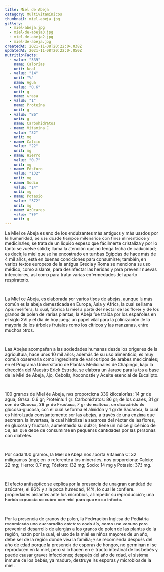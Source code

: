 ```yaml
---
title: Miel de Abeja
category: Multivitamínicos
thumbnail: miel-abeja.jpg
gallery:
  - miel-abeja.jpg
  - miel-de-abeja3.jpg
  - miel-de-abeja2.jpg
  - miel-de-abeja.jpg
createdAt: 2021-11-08T20:22:04.038Z
updatedAt: 2021-11-08T20:22:04.050Z
nutritionFacts:
  - value: "339"
    name: Calorías
    unit: kcal
  - value: "14"
    unit: "%"
    name: Agua
  - value: "0.6"
    unit: g
    name: Grasa
  - value: "1"
    name: Proteína
    unit: g
  - value: "86"
    unit: g
    name: Carbohidratos
  - name: Vitamina C
    value: "32"
    unit: mg
  - name: Calcio
    value: "22"
    unit: mg
  - name: Hierro
    value: "0.7"
    unit: mg
  - name: Fósforo
    value: "132"
    unit: mg
  - name: Sodio
    value: "14"
    unit: mg
  - name: Potasio
    value: "372"
    unit: mg
  - name: Azúcares
    value: "86"
    unit: g
---
```

La Miel de Abeja es uno de los endulzantes más antiguos y más usados por la humanidad; se usa desde tiempos milenarios con fines alimenticios y medicinales; se trata de un líquido espeso que fácilmente cristaliza y por lo tanto se vuelve sólido; llama la atención que no tenga fecha de caducidad; es decir, la miel que se ha encontrado en tumbas Egipcias de hace más de 4 mil años, está en buenas condiciones para consumirse; también, en varios textos europeos de la antigua Grecia y Roma se menciona su uso médico, como aislante, para desinfectar las heridas y para prevenir nuevas infecciones, así como para tratar varias enfermedades del aparto respiratorio.

<br/>

La Miel de Abeja, es elaborada por varios tipos de abejas, aunque la más común es la abeja domesticada en Europa, Asia y Africa, la cual se llama Apis mellifera, la cual, fabrica la miel a partir del néctar de las flores y de los granos de polen de varias plantas; la Abeja fue traída por los españoles en el siglo XVI y el día de hoy juega un papel vital para la polinización de la mayoría de los árboles frutales como los cítricos y las manzanas, entre muchos otros.

<br/>

Las Abejas acompañan a las sociedades humanas desde los orígenes de la agricultura, hace unos 10 mil años; además de su uso alimenticio, es muy común observarla como ingrediente de varios tipos de jarabes medicinales; en el Programa Universitario de Plantas Medicinales de Chapingo, bajo la dirección del Maestro Erick Estrada, se elabora un Jarabe para la tos a base de la Miel de Abeja, Ajo, Cebolla, Xoconostle y Aceite esencial de Eucalipto.

<br/>

100 gramos de Miel de Abeja, nos proporciona 339 kilocalorías; 14 gr de agua; Grasa: 0.6 gr; Proteína: 1 gr: Carbohidratos: 86 gr; de los cuales, 31 gr son de Glucosa, 38 gr de Fructosa, 7 gr de maltosa, un disacárido de glucosa-glucosa, con el cual se forma el almidón y 1 gr de Sacarosa, la cual es hidrolizada constantemente por las abejas, a través de una enzima que secretan, la invertasa, la cual hidroliza la sacarosa del néctar de las flores, en glucosa y fructosa, aumentando su dulzor; tiene un indice glicémico de 58, así que debe de consumirse en pequeñas cantidades por las personas con diabetes.

<br/>

Por cada 100 gramos, la Miel de Abeja nos aporta Vitamina C: 32 miligramos (mg); en lo referente a los minerales, nos proporciona: Calcio: 22 mg; Hierro: 0.7 mg; Fósforo: 132 mg; Sodio: 14 mg y Potasio: 372 mg.

<br/>

El efecto antiséptico se explica por la presencia de una gran cantidad de azúcares, el 86% y a la poca humedad, 14%, lo cual le confiere. propiedades aislantes ante los microbios, al impedir su reproducción; una herida expuesta se cubre con miel para que no se infecte.

<br/>

Por la presencia de granos de polen, la Federación Inglesa de Pediatría recomienda una cucharadita cafetera cada día, como una vacuna para prevenir el desarrollo de alergias a los granos de polen de las plantas de la región, razón por la cual, el uso de la miel en niños mayores de un año, debe ser de la región donde viva la familia; y se recomienda después del año de edad porque la presencia de esporas de hongos, no germinan ni se reproducen en la miel, pero si lo hacen en el tracto intestinal de los bebés y puede causar graves infecciones; después del año de edad, el sistema inmune de los bebés, ya maduro, destruye las esporas y microbios de la miel.